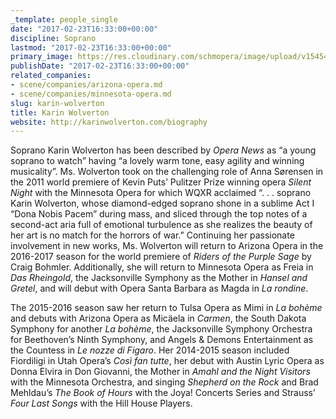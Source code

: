 ```yaml
---
_template: people_single
date: "2017-02-23T16:33:00+00:00"
discipline: Soprano
lastmod: "2017-02-23T16:33:00+00:00"
primary_image: https://res.cloudinary.com/schmopera/image/upload/v1545409169/media/webhook-uploads/1487867534712/2017-02-23---Karin-Wolverton.jpg.jpg
publishDate: "2017-02-23T16:33:00+00:00"
related_companies:
- scene/companies/arizona-opera.md
- scene/companies/minnesota-opera.md
slug: karin-wolverton
title: Karin Wolverton
website: http://karinwolverton.com/biography
---
```


Soprano Karin Wolverton has been described by *Opera News* as “a young soprano to watch” having “a lovely warm tone, easy agility and winning musicality”. Ms. Wolverton took on the challenging role of Anna Sørensen in the 2011 world premiere of Kevin Puts’ Pulitzer Prize winning opera *Silent Night* with the Minnesota Opera for which WQXR acclaimed “. . . soprano Karin Wolverton, whose diamond-edged soprano shone in a sublime Act I “Dona Nobis Pacem” during mass, and sliced through the top notes of a second-act aria full of emotional turbulence as she realizes the beauty of her art is no match for the horrors of war.” Continuing her passionate involvement in new works, Ms. Wolverton will return to Arizona Opera in the 2016-2017 season for the world premiere of *Riders of the Purple Sage* by Craig Bohmler. Additionally, she will return to Minnesota Opera as Freia in *Das Rheingold*,  the Jacksonville Symphony as the Mother in *Hansel and Gretel*, and will debut with Opera Santa Barbara as Magda in *La rondine*.
 
The 2015-2016 season saw her return to Tulsa Opera as Mimi in *La bohème* and debuts with Arizona Opera as Micäela in *Carmen*, the South Dakota Symphony for another *La bohème*, the Jacksonville Symphony Orchestra for Beethoven’s Ninth Symphony, and Angels & Demons Entertainment as the Countess in *Le nozze di Figaro*. Her 2014-2015 season included Fiordiligi in Utah Opera’s *Così fan tutte*, her debut with Austin Lyric Opera as Donna Elvira in Don Giovanni, the Mother in *Amahl and the Night Visitors* with the Minnesota Orchestra, and singing *Shepherd on the Rock* and Brad Mehldau’s *The Book of Hours* with the Joya! Concerts Series and Strauss’ *Four Last Songs* with the Hill House Players.
